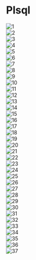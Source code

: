 Plsql
=====
![1](plsql/1.jpg)
<br>
![2](plsql/2.png)
<br>
![3](plsql/3.png)
<br>
![4](plsql/4.png)
<br>
![5](plsql/5.png)
<br>
![6](plsql/6.png)
<br>
![7](plsql/7.png)
<br>
![8](plsql/8.png)
<br>
![9](plsql/9.png)
<br>
![10](plsql/10.png)
<br>
![11](plsql/11.png)
<br>
![12](plsql/12.png)
<br>
![13](plsql/13.png)
<br>
![14](plsql/14.png)
<br>
![15](plsql/15.png)
<br>
![16](plsql/16.png)
<br>
![17](plsql/17.png)
<br>
![18](plsql/18.png)
<br>
![19](plsql/19.png)
<br>
![20](plsql/20.png)
<br>
![21](plsql/21.jpg)
<br>
![22](plsql/22.png)
<br>
![23](plsql/23.jpg)
<br>
![24](plsql/24.jpg)
<br>
![25](plsql/25.png)
<br>
![26](plsql/26.jpg)
<br>
![27](plsql/27.jpg)
<br>
![28](plsql/28.jpg)
<br>
![29](plsql/29.png)
<br>
![30](plsql/30.png)
<br>
![31](plsql/31.png)
<br>
![32](plsql/32.png)
<br>
![33](plsql/33.png)
<br>
![34](plsql/34.png)
<br>
![35](plsql/35.jpg)
<br>
![36](plsql/36.png)
<br>
![37](plsql/37.png)
